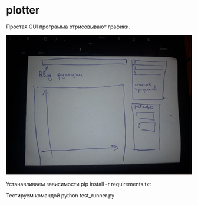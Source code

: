 # plotter
Простая GUI программа отрисовывают графики.

![alt text](gui_py.jpg)

Устанавливаем зависимости
pip install -r requirements.txt

Тестируем командой
python test_runner.py
